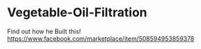 # Vegetable-Oil-Filtration
Find out how he Built this! https://www.facebook.com/marketplace/item/508594953859378
